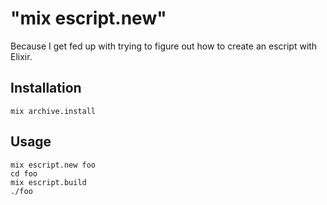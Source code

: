 # "mix escript.new"

Because I get fed up with trying to figure out how to create an escript with Elixir.

## Installation

    mix archive.install

## Usage

    mix escript.new foo
    cd foo
    mix escript.build
    ./foo
